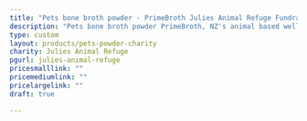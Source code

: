 ```yaml
---
title: "Pets bone broth powder - PrimeBroth Julies Animal Refuge Fundraiser"
description: "Pets bone broth powder PrimeBroth, NZ's animal based wellness drink for pets"
type: custom
layout: products/pets-powder-charity
charity: Julies Animal Refuge
pgurl: julies-animal-refuge
pricesmalllink: ""
pricemediumlink: ""
pricelargelink: ""
draft: true

---
```

